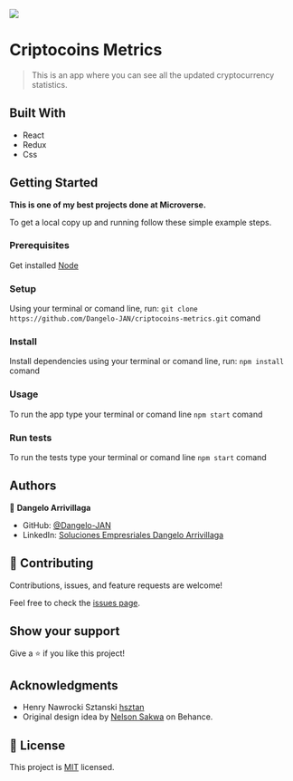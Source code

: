 ![](https://img.shields.io/badge/Microverse-blueviolet)

# Criptocoins Metrics

> This is an app where you can see all the updated cryptocurrency statistics.


## Built With

- React
- Redux
- Css

## Getting Started

**This is one of my best projects done at Microverse.**


To get a local copy up and running follow these simple example steps.

### Prerequisites

Get installed [Node](https://nodejs.org/)
### Setup

Using your terminal or comand line, run: `git clone https://github.com/Dangelo-JAN/criptocoins-metrics.git` comand

### Install

Install dependencies using your terminal or comand line, run: `npm install` comand
### Usage

To run the app type your terminal or comand line `npm start` comand
### Run tests

To run the tests type your terminal or comand line `npm start` comand
## Authors

👤 **Dangelo Arrivillaga**

- GitHub: [@Dangelo-JAN](https://github.com/Dangelo-JAN)
- LinkedIn: [Soluciones Empresriales Dangelo Arrivillaga](https://www.linkedin.com/in/soluciones-empresariales-dangelo-arrivillaga-2a144718a/)

## 🤝 Contributing

Contributions, issues, and feature requests are welcome!

Feel free to check the [issues page](../../issues/).

## Show your support

Give a ⭐️ if you like this project!

## Acknowledgments

- Henry Nawrocki Sztanski [hsztan](https://github.com/hsztan)
- Original design idea by [Nelson Sakwa](https://www.behance.net/gallery/31579789/Ballhead-App-(Free-PSDs)) on Behance.

## 📝 License

This project is [MIT](./MIT.md) licensed.
